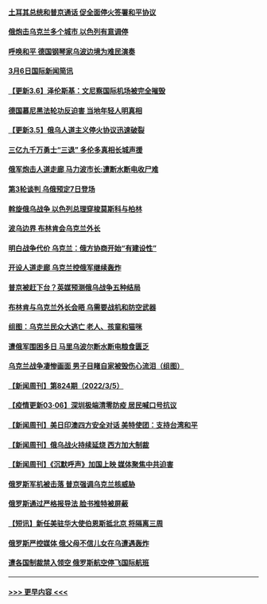 #### [土耳其总统和普京通话 促全面停火签署和平协议](../pages/prog202/a103366054.md?t=03070050) 
#### [俄炮击乌克兰多个城市  以色列有意调停](../pages/prog202/a103366113.md?t=03070050) 
#### [呼唤和平 德国钢琴家乌波边境为难民演奏](../pages/prog202/a103366115.md?t=03070050) 
#### [3月6日国际新闻简讯](../pages/prog202/a103366082.md?t=03070050) 
#### [【更新3.6】泽伦斯基：文尼察国际机场被完全摧毁](../pages/prog202/a103366056.md?t=03070050) 
#### [德国慕尼黑法轮功反迫害 当地年轻人明真相](../pages/prog202/a103365977.md?t=03070050) 
#### [【更新3.5】俄乌人道主义停火协议迅速破裂](../pages/prog202/a103364809.md?t=03070050) 
#### [三亿九千万勇士“三退” 多伦多真相长城声援](../pages/prog202/a103365980.md?t=03070050) 
#### [俄军炮击人道走廊 马力波市长:遭断水断电收尸难](../pages/prog202/a103365946.md?t=03070050) 
#### [第3轮谈判 乌俄预定7日登场](../pages/prog202/a103365934.md?t=03070050) 
#### [斡旋俄乌战争 以色列总理穿梭莫斯科与柏林](../pages/prog202/a103365882.md?t=03070050) 
#### [波乌边界 布林肯会乌克兰外长](../pages/prog202/a103365859.md?t=03070050) 
#### [明白战争代价 乌克兰：俄方协商开始“有建设性”](../pages/prog202/a103365827.md?t=03070050) 
#### [开设人道走廊 乌克兰控俄军继续轰炸](../pages/prog202/a103365493.md?t=03070050) 
#### [普京被赶下台？英媒预测俄乌战争五种结局](../pages/prog202/a103365802.md?t=03070050) 
#### [布林肯与乌克兰外长会晤 乌需要战机和防空武器](../pages/prog202/a103365771.md?t=03070050) 
#### [组图：乌克兰民众大逃亡 老人、孩童和猫咪](../pages/prog202/a103365211.md?t=03070050) 
#### [遭俄军围困多日 马里乌波尔断水断电粮食匮乏](../pages/prog202/a103365553.md?t=03070050) 
#### [乌克兰战争凄惨画面 男子目睹自家被毁伤心流泪（组图）](../pages/prog202/a103365266.md?t=03070050) 
#### [【新闻周刊】第824期（2022/3/5）](../pages/prog202/a103365749.md?t=03070050) 
#### [【疫情更新03·06】深圳极端清零防疫 居民喊口号抗议](../pages/prog202/a103360523.md?t=03070050) 
#### [【新闻周刊】美日印澳四方安全对话 美特使团：支持台湾和平](../pages/prog202/a103365628.md?t=03070050) 
#### [【新闻周刊】俄乌战火持续延烧 西方加大制裁](../pages/prog202/a103365621.md?t=03070050) 
#### [【新闻周刊】《沉默呼声》加国上映 媒体聚焦中共迫害](../pages/prog202/a103365637.md?t=03070050) 
#### [俄罗斯军机被击落 普京强调乌克兰核威胁](../pages/prog202/a103365606.md?t=03070050) 
#### [俄罗斯通过严格报导法 脸书推特被屏蔽](../pages/prog202/a103365598.md?t=03070050) 
#### [【短讯】新任美驻华大使伯恩斯抵北京 将隔离三周](../pages/prog202/a103365587.md?t=03070050) 
#### [俄罗斯严控媒体 俄父母不信儿女在乌遭遇轰炸](../pages/prog202/a103365550.md?t=03070050) 
#### [遭各国制裁禁入领空 俄罗斯航空停飞国际航班](../pages/prog202/a103365516.md?t=03070050) 

----
#### [ >>> 更早内容 <<< ](../indexes/prog202-earlier.md)
